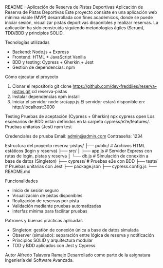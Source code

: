 README - Aplicación de Reserva de Pistas Deportivas
Aplicación de Reserva de Pistas Deportivas
Este proyecto consiste en una aplicación web mínima viable (MVP) desarrollada con fines académicos, donde se puede iniciar sesión, visualizar pistas deportivas disponibles y realizar reservas. La aplicación ha sido construida siguiendo metodologías ágiles (Scrum), TDD/BDD y principios SOLID.

Tecnologías utilizadas
- Backend: Node.js + Express
- Frontend: HTML + JavaScript Vanilla
- BDD y testing: Cypress + Gherkin + Jest
- Gestión de dependencias: npm

Cómo ejecutar el proyecto
  1. Clonar el repositorio
    git clone https://github.com/dev-freddiies/reserva-pistas.git
    cd reserva-pistas
  2. Instalar dependencias
    npm install
  3. Iniciar el servidor
    node src/app.js
    El servidor estará disponible en:
      http://localhost:3000

Testing
  Pruebas de aceptación (Cypress + Gherkin)
  npx cypress open
  Los escenarios de BDD están definidos en la carpeta cypress/e2e/features/.
  Pruebas unitarias (Jest)
  npm test

Credenciales de prueba
  Email: admin@admin.com
  Contraseña: 1234

Estructura del proyecto
reserva-pistas/
├── public/                  # Archivos HTML estáticos (login y reserva)
├── src/
│   ├── app.js               # Servidor Express con rutas de login, pistas y reserva
│   └── db.js                # Simulación de conexión a base de datos (Singleton)
├── cypress/                # Pruebas e2e con BDD
├── tests/                  # Pruebas unitarias con Jest
├── package.json
├── cypress.config.js
└── README.md

Funcionalidades
  - Inicio de sesión seguro
  - Visualización de pistas disponibles
  - Realización de reservas por pista
  - Validación mediante pruebas automatizadas
  - Interfaz mínima para facilitar pruebas

Patrones y buenas prácticas aplicadas
  - Singleton: gestión de conexión única a base de datos simulada
  - Observer (simulado): separación entre lógica de reserva y notificación
  - Principios SOLID y arquitectura modular
  - TDD y BDD aplicados con Jest y Cypress

Autor
Alfredo Talavera Ramajo
Desarrollado como parte de la asignatura Ingeniería del Software Avanzada.


